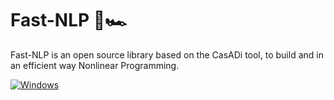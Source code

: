 # Fast-NLP 🏁🏎 


Fast-NLP is an open source library based on the CasADi tool, to build and in an efficient way Nonlinear Programming.

[![Windows](![download](https://github.com/Lorenzo-maker/FastNLP/assets/66362077/3439a458-f2d7-4490-9b63-c613863ac611)
)](https://github.com/Lorenzo-maker/FastNLP.git)


